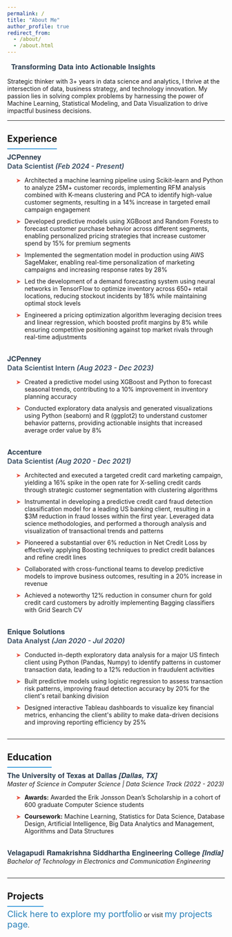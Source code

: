 ```yaml
---
permalink: /
title: "About Me"
author_profile: true
redirect_from: 
  - /about/
  - /about.html
---
```


<style>
  h3, h4, h5, h6 {
    margin: 0;
    font-family: 'Helvetica Neue', Arial, sans-serif;
    color: #2c3e50;
  }
  .section-header {
    border-bottom: 2px solid #3498db;
    padding-bottom: 10px;
    margin-bottom: 20px;
  }
  .experience-section, .education-section {
    margin-bottom: 30px;
  }
  .company-name {
    font-size: 20px;
    font-weight: bold;
    color: #2980b9;
    margin-bottom: 5px;
  }
  .position-name {
    font-size: 16px;
    font-weight: 600;
    color: #34495e;
    margin-bottom: 10px;
  }
  .experience-item, .education-item {
    margin-bottom: 15px;
  }
  .experience-item ul, .education-item ul {
    padding-left: 20px;
    list-style-type: none;
  }
  .experience-item li, .education-item li {
    margin-bottom: 10px;
    position: relative;
    padding-left: 20px;
  }
  .experience-item li:before, .education-item li:before {
    content: "➤";
    position: absolute;
    left: 0;
    color: #e74c3c;
  }
  .projects-link {
    font-size: 20px;
    color: #2980b9;
    text-decoration: none;
  }
  .projects-link:hover {
    text-decoration: underline;
  }
</style>

### 🚀 Transforming Data into Actionable Insights

Strategic thinker with 3+ years in data science and analytics, I thrive at the intersection of data, business strategy, and technology innovation. My passion lies in solving complex problems by harnessing the power of Machine Learning, Statistical Modeling, and Data Visualization to drive impactful business decisions.

---

## <span class="section-header">Experience</span>

### JCPenney
<div class="experience-section">
  <div class="position-name">
    Data Scientist <em>(Feb 2024 - Present)</em>
  </div>
  <div class="experience-item">
    <ul>
      <li>Architected a machine learning pipeline using Scikit-learn and Python to analyze 25M+ customer records, implementing RFM analysis combined with K-means clustering and PCA to identify high-value customer segments, resulting in a 14% increase in targeted email campaign engagement</li>
      <li>Developed predictive models using XGBoost and Random Forests to forecast customer purchase behavior across different segments, enabling personalized pricing strategies that increase customer spend by 15% for premium segments</li>
      <li>Implemented the segmentation model in production using AWS SageMaker, enabling real-time personalization of marketing campaigns and increasing response rates by 28%</li>
      <li>Led the development of a demand forecasting system using neural networks in TensorFlow to optimize inventory across 650+ retail locations, reducing stockout incidents by 18% while maintaining optimal stock levels</li>
      <li>Engineered a pricing optimization algorithm leveraging decision trees and linear regression, which boosted profit margins by 8% while ensuring competitive positioning against top market rivals through real-time adjustments</li>
    </ul>
  </div>
</div>

### JCPenney
<div class="experience-section">
  <div class="position-name">
    Data Scientist Intern <em>(Aug 2023 - Dec 2023)</em>
  </div>
  <div class="experience-item">
    <ul>
      <li>Created a predictive model using XGBoost and Python to forecast seasonal trends, contributing to a 10% improvement in inventory planning accuracy</li>
      <li>Conducted exploratory data analysis and generated visualizations using Python (seaborn) and R (ggplot2) to understand customer behavior patterns, providing actionable insights that increased average order value by 8%</li>
    </ul>
  </div>
</div>

### Accenture
<div class="experience-section">
  <div class="position-name">
    Data Scientist <em>(Aug 2020 - Dec 2021)</em>
  </div>
  <div class="experience-item">
    <ul>
      <li>Architected and executed a targeted credit card marketing campaign, yielding a 16% spike in the open rate for X-selling credit cards through strategic customer segmentation with clustering algorithms</li>
      <li>Instrumental in developing a predictive credit card fraud detection classification model for a leading US banking client, resulting in a $3M reduction in fraud losses within the first year. Leveraged data science methodologies, and performed a thorough analysis and visualization of transactional trends and patterns</li>
      <li>Pioneered a substantial over 6% reduction in Net Credit Loss by effectively applying Boosting techniques to predict credit balances and refine credit lines</li>
      <li>Collaborated with cross-functional teams to develop predictive models to improve business outcomes, resulting in a 20% increase in revenue</li>
      <li>Achieved a noteworthy 12% reduction in consumer churn for gold credit card customers by adroitly implementing Bagging classifiers with Grid Search CV</li>
    </ul>
  </div>
</div>

### Enique Solutions
<div class="experience-section">
  <div class="position-name">
    Data Analyst <em>(Jan 2020 - Jul 2020)</em>
  </div>
  <div class="experience-item">
    <ul>
      <li>Conducted in-depth exploratory data analysis for a major US fintech client using Python (Pandas, Numpy) to identify patterns in customer transaction data, leading to a 12% reduction in fraudulent activities</li>
      <li>Built predictive models using logistic regression to assess transaction risk patterns, improving fraud detection accuracy by 20% for the client's retail banking division</li>
      <li>Designed interactive Tableau dashboards to visualize key financial metrics, enhancing the client's ability to make data-driven decisions and improving reporting efficiency by 25%</li>
    </ul>
  </div>
</div>

---

## <span class="section-header">Education</span>

### The University of Texas at Dallas <em>[Dallas, TX]</em>
<div class="education-section">
  <div class="education-item">
    <em>Master of Science in Computer Science | Data Science Track</em> <em>(2022 - 2023)</em>
    <ul>
      <li><strong>Awards:</strong> Awarded the Erik Jonsson Dean’s Scholarship in a cohort of 600 graduate Computer Science students</li>
      <li><strong>Coursework:</strong> Machine Learning, Statistics for Data Science, Database Design, Artificial Intelligence, Big Data Analytics and Management, Algorithms and Data Structures</li>
    </ul>
  </div>
</div>

### Velagapudi Ramakrishna Siddhartha Engineering College <em>[India]</em>
<div class="education-section">
  <div class="education-item">
    <em>Bachelor of Technology in Electronics and Communication Engineering</em>
  </div>
</div>

---

## <span class="section-header">Projects</span>

<a href="https://yash413.github.io/Projects/" class="projects-link">Click here to explore my portfolio</a> or visit <a href="https://yash413.github.io/Projects/" class="projects-link">my projects page</a>.